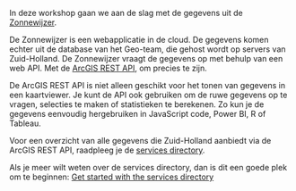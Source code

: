 In deze workshop gaan we aan de slag met de gegevens uit de [Zonnewijzer](https://www.arcgis.com/apps/webappviewer/index.html?id=3b6236d6aa6349699a9165b0d64b6299). 

De Zonnewijzer is een webapplicatie in de cloud. De gegevens komen echter uit de database van het Geo-team, die gehost wordt op servers van Zuid-Holland. De Zonnewijzer vraagt de gegevens op met behulp van een web API. Met de [ArcGIS REST API](https://developers.arcgis.com/rest/), om precies te zijn.    

De ArcGIS REST API is niet alleen geschikt voor het tonen van gegevens in een kaartviewer. Je kunt de API ook gebruiken om de ruwe gegevens op te vragen, selecties te maken of statistieken te berekenen. Zo kun je de gegevens eenvoudig hergebruiken in JavaScript code, Power BI, R of Tableau.   

Voor een overzicht van alle gegevens die Zuid-Holland aanbiedt via de ArcGIS REST API, raadpleeg je de [services directory](https://geoservices.zuid-holland.nl/arcgis/rest/services). 

Als je meer wilt weten over de services directory, dan is dit een goede plek om te beginnen: [Get started with the services directory](https://developers.arcgis.com/rest/services-reference/get-started-with-the-services-directory.htm)